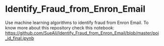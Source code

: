 # Identify_Fraud_from_Enron_Email
Use machine learning algorithms to identify fraud from Enron Email. 
To know more about this repository check this notebook:
https://github.com/SueAli/Identify_Fraud_from_Enron_Email/blob/master/poi_id_final.ipynb

